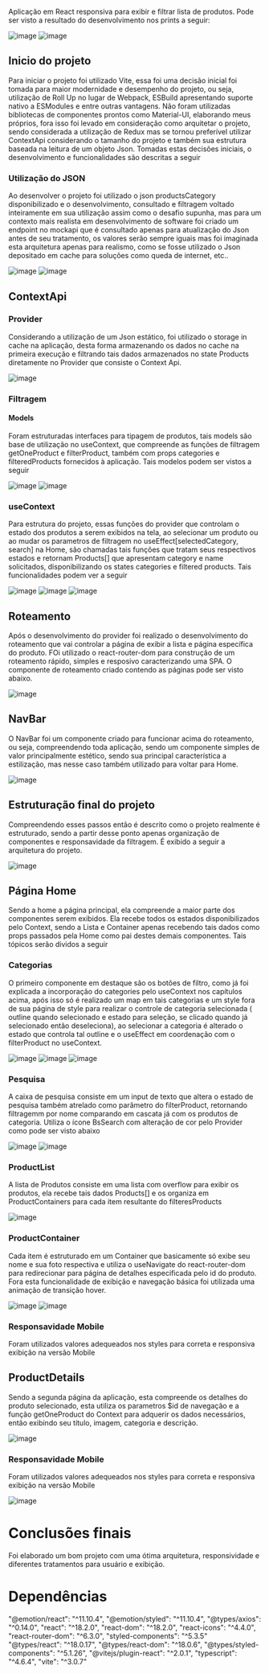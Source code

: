 Aplicação em React responsiva para exibir e filtrar lista de produtos. Pode ser visto a resultado do desenvolvimento nos prints a seguir:

![image](https://user-images.githubusercontent.com/28552417/188363392-c5dcd9f4-e6a5-4498-913a-288a1516844f.png)
![image](https://user-images.githubusercontent.com/28552417/188363478-3030c0b2-5b61-411d-88ad-290ff67a2e3b.png)

## Inicio do projeto

Para iniciar o projeto foi utilizado Vite, essa foi uma decisão inicial foi tomada para maior modernidade e desempenho do projeto,
ou seja, utilização de Roll Up no lugar de Webpack, ESBuild apresentando suporte nativo a ESModules e entre outras vantagens.
Não foram utilizadas bibliotecas de componentes prontos como Material-UI, elaborando meus próprios, 
fora isso foi levado em consideração como arquitetar o projeto, sendo considerada a utilização de Redux mas se tornou preferível
utilizar ContextApi considerando o tamanho do projeto e também sua estrutura baseada na leitura de um objeto Json. Tomadas estas decisões
iniciais, o desenvolvimento e funcionalidades são descritas a seguir

### Utilização do JSON

Ao desenvolver o projeto foi utilizado o json productsCategory disponibilizado e o desenvolvimento, consultado e filtragem voltado inteiramente em sua 
utilização assim como o desafio supunha, mas para um contexto mais realista em desenvolvimento de software foi criado um endpoint no mockapi que é 
consultado apenas para atualização do Json antes de seu tratamento, os valores serão sempre iguais mas foi imaginada esta arquitetura apenas para 
realismo, como se fosse utilizado o Json depositado em cache para soluções como queda de internet, etc..

![image](https://user-images.githubusercontent.com/28552417/188365396-9c6550d5-270b-40ef-a608-e61561ca668d.png)
![image](https://user-images.githubusercontent.com/28552417/188365658-692b4fe1-8700-48db-83d0-ca9775c713d4.png)


## ContextApi

### Provider

Considerando a utilização de um Json estático, foi utilizado o storage in cache na aplicação, desta forma armazenando os dados 
no cache na primeira execução e filtrando tais dados armazenados no state Products diretamente no Provider que consiste o Context Api.

![image](https://user-images.githubusercontent.com/28552417/188366229-0f652658-d625-4335-bf51-1f23dde3b25b.png)

### Filtragem

#### Models

Foram estruturadas interfaces para tipagem de produtos, tais models são base de utilização no useContext, que compreende
as funções de filtragem getOneProduct e filterProduct, também com props categories e filteredProducts fornecidos à aplicação.
Tais modelos podem ser vistos a seguir

![image](https://user-images.githubusercontent.com/28552417/188370209-7bd9530b-64e5-46a8-aa4d-64be0bbf12c8.png)
![image](https://user-images.githubusercontent.com/28552417/188370247-5dee0dff-ff74-49ad-ac86-d46e1bec8329.png)

### useContext

Para estrutura do projeto, essas funções do provider que controlam o estado dos produtos a serem exibidos na tela, ao selecionar um
produto ou ao mudar os parametros de filtragem no useEffect[selectedCategory, search] na Home, são chamadas tais funções que tratam
seus respectivos estados e retornam Products[] que apresentam category e name solicitados, disponibilizando os states categories e 
filtered products. Tais funcionalidades podem ver a seguir

![image](https://user-images.githubusercontent.com/28552417/188371376-7a3ad6b4-379f-496b-9522-c4a343a1fa95.png)
![image](https://user-images.githubusercontent.com/28552417/188371432-988e51c3-0350-469c-9b80-06405a254c4b.png)
![image](https://user-images.githubusercontent.com/28552417/188371847-861dc393-a93f-466e-9f42-623cb225f80c.png)


## Roteamento

Após o desenvolvimento do provider foi realizado o desenvolvimento do roteamento que vai controlar a página de exibir a lista e página
específica do produto. FOi utilizado o react-router-dom para construção de um roteamento rápido, simples e resposivo caracterizando uma
SPA. O componente de roteamento criado contendo as páginas pode ser visto abaixo.

![image](https://user-images.githubusercontent.com/28552417/188366944-bc432f6d-ced9-494b-9b5d-88f0f3138549.png)

## NavBar

O NavBar foi um componente criado para funcionar acima do roteamento, ou seja, compreendendo toda aplicação, sendo um componente simples
de valor principalmente estético, sendo sua principal característica a estilização, mas nesse caso também utilizado para voltar para Home.

![image](https://user-images.githubusercontent.com/28552417/188367422-45a77a64-3b32-42af-87ee-2b468b4379fd.png)

## Estruturação final do projeto

Compreendendo esses passos então é descrito como o projeto realmente é estruturado, sendo a partir desse ponto apenas organização de componentes
e responsavidade da filtragem. É exibido a seguir a arquitetura do projeto.

![image](https://user-images.githubusercontent.com/28552417/188367977-040d017d-a22a-4885-8b86-ac9998d349c6.png)


## Página Home

Sendo a home a página principal, ela compreende a maior parte dos componentes serem exibidos. Ela recebe todos os estados disponibilizados
pelo Context, sendo a Lista e Container apenas recebendo tais dados como props passados pela Home como pai destes demais componentes.
Tais tópicos serão dividos a seguir

### Categorias

O primeiro componente em destaque são os botões de filtro, como já foi explicada a incorporação do categories pelo useContext nos
capítulos acima, após isso só é realizado um map em tais categorias e um style fora de sua página de style para realizar o controle
de categoria selecionada ( outline quando selecionado e estado para seleção, se clicado quando já selecionado então deseleciona), ao 
selecionar a categoria é alterado o estado que controla tal outline e o useEffect em coordenação com o filterProduct no useContext.

![image](https://user-images.githubusercontent.com/28552417/188372405-dba80020-7e2a-4b83-b634-b632b5e15f08.png)
![image](https://user-images.githubusercontent.com/28552417/188372455-ad29114a-2d65-4355-ac65-28a089a662d3.png)
![image](https://user-images.githubusercontent.com/28552417/188373241-a073fab9-bce8-41bb-af1a-0fcdca47643f.png)


### Pesquisa

A caixa de pesquisa consiste em um input de texto que altera o estado de pesquisa também atrelado como parâmetro do filterProduct, retornando
filtragemm por nome comparando em cascata já com os produtos de categoria. Utiliza o ícone BsSearch com alteração de cor pelo Provider como
pode ser visto abaixo

![image](https://user-images.githubusercontent.com/28552417/188373126-7eb83a5e-5316-4def-9d70-7a940492d540.png)
![image](https://user-images.githubusercontent.com/28552417/188373188-3b42356e-a405-4fc0-aa4c-279ea59e461c.png)

### ProductList

A lista de Produtos consiste em uma lista com overflow para exibir os produtos, ela recebe tais dados Products[] e os organiza em
ProductContainers para cada item resultante do filteresProducts

![image](https://user-images.githubusercontent.com/28552417/188374217-f43b5930-b933-4081-aef3-07c1b202b2c0.png)

### ProductContainer

Cada item é estruturado em um Container que basicamente só exibe seu nome e sua foto respectiva e utiliza o useNavigate do react-router-dom
para redirecionar para página de detalhes especificada pelo id do produto. Fora esta funcionalidade de exibição e navegação básica foi utilizada
uma animação de transição hover.

![image](https://user-images.githubusercontent.com/28552417/188379436-5fc147ea-8838-4501-baaf-191b491bbfb1.png)
![image](https://user-images.githubusercontent.com/28552417/188379703-0aea186e-c17d-47bc-8d53-c7781f796727.png)

### Responsavidade Mobile

Foram utilizados valores adequeados nos styles para correta e responsiva exibição na versão Mobile

## ProductDetails

Sendo a segunda página da aplicação, esta compreende os detalhes do produto selecionado, esta utiliza os parametros $id de navegação e a função 
getOneProduct do Context para adquerir os dados necessários, então exibindo seu título, imagem, categoria e descrição.

![image](https://user-images.githubusercontent.com/28552417/188382352-b35f2c4e-c23c-4f87-aa0a-e75655d75d4b.png)

### Responsavidade Mobile

Foram utilizados valores adequeados nos styles para correta e responsiva exibição na versão Mobile

![image](https://user-images.githubusercontent.com/28552417/188382595-cab5d705-7934-4930-b050-9bedc46bf4e9.png)

# Conclusões finais

Foi elaborado um bom projeto com uma ótima arquitetura, responsividade e diferentes tratamentos para usuário e exibição.

# Dependências

"@emotion/react": "^11.10.4",
"@emotion/styled": "^11.10.4",
"@types/axios": "^0.14.0",
"react": "^18.2.0",
"react-dom": "^18.2.0",
"react-icons": "^4.4.0",
"react-router-dom": "^6.3.0",
"styled-components": "^5.3.5"
"@types/react": "^18.0.17",
"@types/react-dom": "^18.0.6",
"@types/styled-components": "^5.1.26",
"@vitejs/plugin-react": "^2.0.1",
"typescript": "^4.6.4",
"vite": "^3.0.7"
